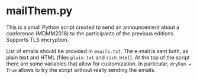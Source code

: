 # mailThem.py

This is a small Python script created to send an announcement about
a conference (MDMM2018) to the participants of the previous editions.
Supports TLS encryption.

List of emails should be provided in `emails.txt`.
The e-mail is sent both, as plain text and HTML (files `plain.txt`
and `rich.html`). At the top of the script there are some variables
that allow for customization. In particular, `dryRun = True` allows to
try the script without really sending the emails.
